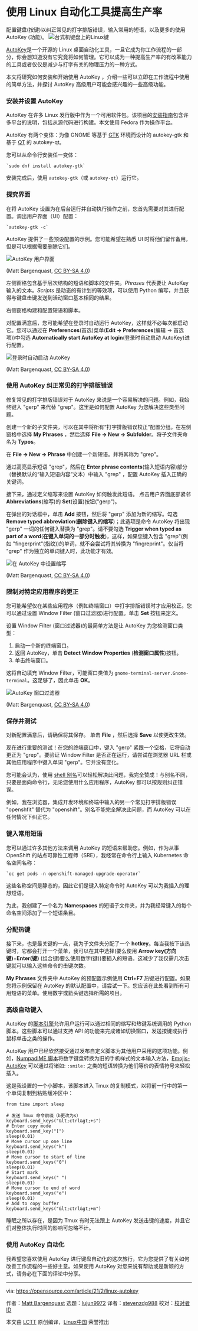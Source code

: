 [#]: collector: (lujun9972)
[#]: translator: (stevenzdg988)
[#]: reviewer: ( )
[#]: publisher: ( )
[#]: url: ( )
[#]: subject: (Improve your productivity with this Linux automation tool)
[#]: via: (https://opensource.com/article/21/2/linux-autokey)
[#]: author: (Matt Bargenquast https://opensource.com/users/mbargenquast)

使用 Linux 自动化工具提高生产率
======
配置键盘(按键)以纠正常见的打字排版错误，输入常用的短语，以及更多的使用 AutoKey (功能)。
![台式机键盘上的Linux键][1]

[AutoKey][2]是一个开源的 Linux 桌面自动化工具，一旦它成为你工作流程的一部分，你会想知道没有它究竟将如何管理。它可以成为一种提高生产率的有改革能力的工具或者仅仅是减少与打字有关的物理压力的一种方式。

本文将研究如何安装和开始使用 AutoKey ，介绍一些可以立即在工作流程中使用的简单方法，并探讨 AutoKey 高级用户可能会感兴趣的一些高级功能。

### 安装并设置 AutoKey

AutoKey 在许多 Linux 发行版中作为一个可用软件包。该项目的[安装指南][3]包含许多平台的说明，包括从源代码进行构建。本文使用 Fedora 作为操作平台。

AutoKey 有两个变体：为像 GNOME 等基于 [GTK][4] 环境而设计的 autokey-gtk 和基于 [QT][5] 的 autokey-qt。

您可以从命令行安装任一变体：

```
`sudo dnf install autokey-gtk`
```

安装完成后，使用 `autokey-gtk`（或 `autokey-qt`）运行它。

### 探究界面

在将 AutoKey 设置为在后台运行并自动执行操作之前，您首先需要对其进行配置。调出用户界面（UI）配置：

```
`autokey-gtk -c`
```

AutoKey 提供了一些预设配置的示例。您可能希望在熟悉 UI 时将他们留作备用，但是可以根据需要删除它们。

![AutoKey 用户界面][6]

(Matt Bargenquast, [CC BY-SA 4.0][7])

左侧窗格包含基于层次结构的短语和脚本的文件夹。_Phrases_ 代表要让 AutoKey 输入的文本。_Scripts_ 是动态的有计划的等效项，可以使用 Python 编写，并且获得与键盘击键发送到活动窗口基本相同的结果。

右侧窗格构建和配置短语和脚本。

对配置满意后，您可能希望在登录时自动运行 AutoKey，这样就不必每次都启动它。您可以通过在 **Preferences**(首选)菜单(**Edit -&gt; Preferences**(编辑 -&gt; 首选项))中勾选 **Automatically start AutoKey at login**(登录时自动启动 AutoKey)进行配置。

![登录时自动启动 AutoKey][8]

(Matt Bargenquast, [CC BY-SA 4.0][7])

### 使用 AutoKey 纠正常见的打字排版错误

修复常见的打字排版错误对于 AutoKey 来说是一个容易解决的问题。例如，我始终键入 "gerp" 来代替 "grep"。这里是如何配置 AutoKey 为您解决这些类型问题。

创建一个新的子文件夹，可以在其中将所有“打字排版错误校正”配置分组。在左侧窗格中选择 **My Phrases** ，然后选择 **File -&gt; New -&gt; Subfolder**。将子文件夹命名为 **Typos**。

在 **File -&gt; New -&gt; Phrase** 中创建一个新短语。并将其称为 "grep"。

通过高亮显示短语 "grep"，然后在 **Enter phrase contents**(输入短语内容)部分（替换默认的“输入短语内容”文本）中输入 "grep" ，配置 AutoKey 插入正确的关键词。

接下来，通过定义缩写来设置 AutoKey 如何触发此短语。 点击用户界面底部紧邻 **Abbreviations**(缩写)的 **Set**(设置)按钮("gerp")。

在弹出的对话框中，单击 **Add** 按钮，然后将 "gerp" 添加为新的缩写。勾选 **Remove typed abbreviation**(**删除键入的缩写**)；此选项是命令 AutoKey 将出现 "gerp" 一词的任何键入替换为 "grep"。请不要勾选 **Trigger when typed as part of a word**(**在键入单词的一部分时触发**)，这样，如果您键入包含 "grep"(例如 "fingerprint"(指纹))的单词，就不会尝试将其转换为 "fingreprint"。仅当将 "grep" 作为独立的单词键入时，此功能才有效。

![在 AutoKey 中设置缩写][9]

(Matt Bargenquast, [CC BY-SA 4.0][7])

### 限制对特定应用程序的更正

您可能希望仅在某些应用程序（例如终端窗口）中打字排版错误时才应用校正。您可以通过设置 Window Filter (窗口过滤器)进行配置。单击 **Set** 按钮来定义。

设置 Window Filter (窗口过滤器)的最简单方法是让 AutoKey 为您检测窗口类型：

  1. 启动一个新的终端窗口。
  2. 返回 AutoKey，单击 **Detect Window Properties** (**检测窗口属性**)按钮。
  3. 单击终端窗口。

这将自动填充 Window Filter，可能窗口类值为 `gnome-terminal-server.Gnome-terminal`。这足够了，因此单击 **OK**。

![AutoKey 窗口过滤器][10]

(Matt Bargenquast, [CC BY-SA 4.0][7])

### 保存并测试

对新配置满意后，请确保将其保存。 单击 **File** ，然后选择 **Save** 以使更改生效。

现在进行重要的测试！在您的终端窗口中，键入 "gerp" 紧跟一个空格，它将自动更正为 "grep"。要验证 Window Filter 是否正在运行，请尝试在浏览器 URL 栏或其他应用程序中键入单词 "gerp"。它并没有变化。

您可能会认为，使用 [shell 别名][11]可以轻松解决此问题，我完全赞成！与别名不同，只要是面向命令行，无论您使用什么应用程序，AutoKey 都可以按规则纠正错误。

例如，我在浏览器，集成开发环境和终端中输入的另一个常见打字排版错误 "openshfit" 替代为 "openshift"。别名不能完全解决此问题，而 AutoKey 可以在任何情况下纠正它。

### 键入常用短语

您可以通过许多其他方法来调用 AutoKey 的短语来帮助您。例如，作为从事 OpenShift 的站点可靠性工程师（SRE），我经常在命令行上输入 Kubernetes 命名空间名称：

```
`oc get pods -n openshift-managed-upgrade-operator`
```

这些名称空间是静态的，因此它们是键入特定命令时 AutoKey 可以为我插入的理想短语。

为此，我创建了一个名为 **Namespaces** 的短语子文件夹，并为我经常键入的每个命名空间添加了一个短语条目。

### 分配热键

接下来，也是最关键的一点，我为子文件夹分配了一个 **hotkey**。每当我按下该热键时，它都会打开一个菜单，我可以在其中选择(要么使用 **Arrow key(方向键)**+**Enter(键)** (组合键)要么使用数字(键))要插入的短语。这减少了我仅需几次击键就可以输入这些命令的击键次数。

**My Phrases** 文件夹中 AutoKey 的预配置示例使用 **Ctrl**+**F7** 热键进行配置。如果您将示例保留在 AutoKey 的默认配置中，请尝试一下。您应该在此处看到所有可用短语的菜单。使用数字或箭头键选择所需的项目。

### 高级自动键入

AutoKey 的[脚本引擎][12]允许用户运行可以通过相同的缩写和热键系统调用的 Python 脚本。这些脚本可以通过支持 API 的功能来完成诸如切换窗口，发送按键或执行鼠标单击之类的操作。

AutoKey 用户已经欣然接受通过发布自定义脚本为其他用户采用的这项功能。例如，[NumpadIME 脚本][13]将数字键盘转换为旧的手机样式的文本输入方法，[Emojis-AutoKey][14] 可以通过将诸如: `:smile:` 之类的短语转换为他们等价的表情符号来轻松插入。

这是我设置的一个小脚本，该脚本进入 Tmux 的复制模式，以将前一行中的第一个单词复制到粘贴缓冲区中：

```
from time import sleep

# 发送 Tmux 命令前缀（b更改为s）
keyboard.send_keys("&lt;ctrl&gt;+s")
# Enter copy mode
keyboard.send_key("[")
sleep(0.01)
# Move cursor up one line
keyboard.send_keys("k")
sleep(0.01)
# Move cursor to start of line
keyboard.send_keys("0")
sleep(0.01)
# Start mark
keyboard.send_keys(" ")
sleep(0.01)
# Move cursor to end of word
keyboard.send_keys("e")
sleep(0.01)
# Add to copy buffer
keyboard.send_keys("&lt;ctrl&gt;+m")
```

睡眠之所以存在，是因为 Tmux 有时无法跟上 AutoKey 发送击键的速度，并且它们对整体执行时间的影响可忽略不计。

### 使用 AutoKey 自动化

我希望您喜欢使用 AutoKey 进行键盘自动化的这次旅行，它为您提供了有关如何改善工作流程的一些好主意。如果使用 AutoKey 对您来说有帮助或是新颖的方式，请务必在下面的评论中分享。

--------------------------------------------------------------------------------

via: https://opensource.com/article/21/2/linux-autokey

作者：[Matt Bargenquast][a]
选题：[lujun9972][b]
译者：[stevenzdg988](https://github.com/stevenzdg988)
校对：[校对者ID](https://github.com/校对者ID)

本文由 [LCTT](https://github.com/LCTT/TranslateProject) 原创编译，[Linux中国](https://linux.cn/) 荣誉推出

[a]: https://opensource.com/users/mbargenquast
[b]: https://github.com/lujun9972
[1]: https://opensource.com/sites/default/files/styles/image-full-size/public/lead-images/linux_keyboard_desktop.png?itok=I2nGw78_ (Linux keys on the keyboard for a desktop computer)
[2]: https://github.com/autokey/autokey
[3]: https://github.com/autokey/autokey/wiki/Installing
[4]: https://www.gtk.org/
[5]: https://www.qt.io/
[6]: https://opensource.com/sites/default/files/uploads/autokey-defaults.png (AutoKey UI)
[7]: https://creativecommons.org/licenses/by-sa/4.0/
[8]: https://opensource.com/sites/default/files/uploads/startautokey.png (Automatically start AutoKey at login)
[9]: https://opensource.com/sites/default/files/uploads/autokey-set_abbreviation.png (Set abbreviation in AutoKey)
[10]: https://opensource.com/sites/default/files/uploads/autokey-window_filter.png (AutoKey Window Filter)
[11]: https://opensource.com/article/19/7/bash-aliases
[12]: https://autokey.github.io/index.html
[13]: https://github.com/luziferius/autokey_scripts
[14]: https://github.com/AlienKevin/Emojis-AutoKey

